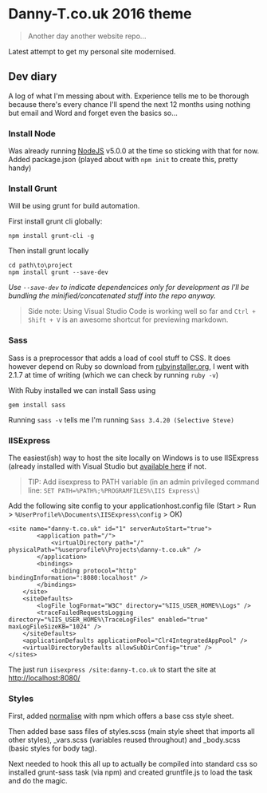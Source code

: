 # Danny-T.co.uk 2016 theme
> Another day another website repo...

Latest attempt to get my personal site modernised.

## Dev diary

A log of what I'm messing about with. Experience tells me to be thorough because there's every chance I'll spend the next 12 months using nothing but email and Word and forget even the basics so...

### Install Node
Was already running [NodeJS](https://nodejs.org/en/) v5.0.0 at the time so sticking with that for now.
Added package.json (played about with `npm init` to create this, pretty handy)

### Install Grunt
Will be using grunt for build automation.

First install grunt cli globally:
```
npm install grunt-cli -g
```
Then install grunt locally
```
cd path\to\project
npm install grunt --save-dev
```
_Use `--save-dev` to indicate dependencices only for development as I'll be bundling the minified/concatenated stuff into the repo anyway._

> Side note: Using Visual Studio Code is working well so far and `Ctrl + Shift + V` is an awesome shortcut for previewing markdown.

### Sass
Sass is a preprocessor that adds a load of cool stuff to CSS. It does however depend on Ruby so download from [rubyinstaller.org](http://rubyinstaller.org), I went with 2.1.7 at time of writing (which we can check by running `ruby -v`)

With Ruby installed we can install Sass using 
```
gem install sass
```
Running `sass -v` tells me I'm running `Sass 3.4.20 (Selective Steve)`

### IISExpress
The easiest(ish) way to host the site locally on Windows is to use IISExpress (already installed with Visual Studio but [available here](https://www.microsoft.com/en-us/download/details.aspx?id=48264) if not.
> TIP: Add iisexpress to PATH variable (in an admin privileged command line: `SET PATH=%PATH%;%PROGRAMFILES%\IIS Express\`) 

Add the following site config to your applicationhost.config file (Start > Run > `%UserProfile%\Documents\IISExpress\config` > OK)

```
<site name="danny-t.co.uk" id="1" serverAutoStart="true">
		<application path="/">
			<virtualDirectory path="/" physicalPath="%userprofile%\Projects\danny-t.co.uk" />
		</application>
		<bindings>
			<binding protocol="http" bindingInformation=":8080:localhost" />
		</bindings>
	</site>
	<siteDefaults>
		<logFile logFormat="W3C" directory="%IIS_USER_HOME%\Logs" />
		<traceFailedRequestsLogging directory="%IIS_USER_HOME%\TraceLogFiles" enabled="true" maxLogFileSizeKB="1024" />
	</siteDefaults>
	<applicationDefaults applicationPool="Clr4IntegratedAppPool" />
	<virtualDirectoryDefaults allowSubDirConfig="true" />
</sites>
```
The just run `iisexpress /site:danny-t.co.uk` to start the site at [http://localhost:8080/](http://localhost:8080/)


### Styles

First, added [normalise](https://necolas.github.io/normalize.css/) with npm which offers a base css style sheet.

Then added base sass files of styles.scss (main style sheet that imports all other styles), _vars.scss (variables reused throughout) and _body.scss (basic styles for body tag).

Next needed to hook this all up to actually be compiled into standard css so installed grunt-sass task (via npm) and created gruntfile.js to load the task and do the magic.  